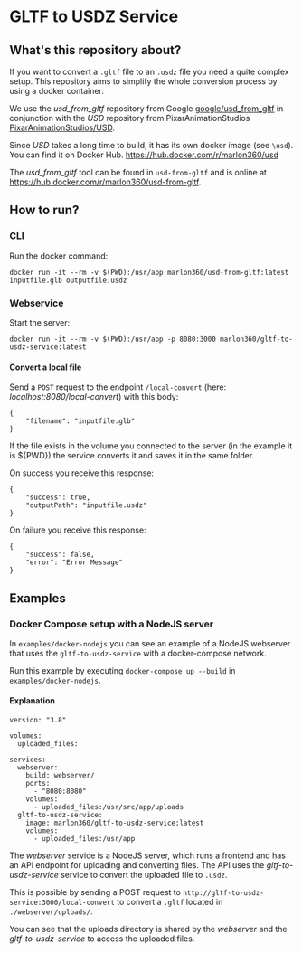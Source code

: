 # GLTF to USDZ Service

## What's this repository about?

If you want to convert a `.gltf` file to an `.usdz` file you need a quite complex setup. This repository aims to simplify the whole conversion process by using a docker container.

We use the *usd_from_gltf* repository from Google [google/usd_from_gltf](https://github.com/google/usd_from_gltf) in conjunction with the *USD* repository from PixarAnimationStudios [PixarAnimationStudios/USD](https://github.com/PixarAnimationStudios/USD).

Since *USD* takes a long time to build, it has its own docker image (see `\usd`). You can find it on Docker Hub. https://hub.docker.com/r/marlon360/usd

The *usd_from_gltf* tool can be found in `usd-from-gltf` and is online at https://hub.docker.com/r/marlon360/usd-from-gltf.


## How to run?

### CLI

Run the docker command:

`docker run -it --rm -v $(PWD):/usr/app marlon360/usd-from-gltf:latest inputfile.glb outputfile.usdz`

### Webservice

Start the server:

`docker run -it --rm -v $(PWD):/usr/app -p 8080:3000 marlon360/gltf-to-usdz-service:latest`

#### Convert a local file

Send a `POST` request to the endpoint `/local-convert` (here: *localhost:8080/local-convert*) with this body:

```
{
    "filename": "inputfile.glb"
}
```

If the file exists in the volume you connected to the server (in the example it is ${PWD}) the service converts it and saves it in the same folder.

On success you receive this response:

```
{
    "success": true,
    "outputPath": "inputfile.usdz"
}
```

On failure you receive this response:

```
{
    "success": false,
    "error": "Error Message"
}
```

## Examples

### Docker Compose setup with a NodeJS server

In `examples/docker-nodejs` you can see an example of a NodeJS webserver that uses the `gltf-to-usdz-service` with a docker-compose network.

Run this example by executing `docker-compose up --build` in `examples/docker-nodejs`.

#### Explanation

```
version: "3.8"

volumes:
  uploaded_files:

services:
  webserver:
    build: webserver/
    ports:
      - "8080:8080"
    volumes:
      - uploaded_files:/usr/src/app/uploads
  gltf-to-usdz-service:
    image: marlon360/gltf-to-usdz-service:latest
    volumes:
      - uploaded_files:/usr/app
```

The *webserver* service is a NodeJS server, which runs a frontend and has an API endpoint for uploading and converting files.
The API uses the *gltf-to-usdz-service* service to convert the uploaded file to `.usdz`. 

This is possible by sending a POST request to `http://gltf-to-usdz-service:3000/local-convert` to convert a `.gltf` located in `./webserver/uploads/`.

You can see that the uploads directory is shared by the *webserver* and the *gltf-to-usdz-service* to access the uploaded files.